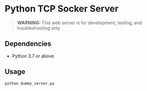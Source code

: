 # Python TCP Socker Server

> **WARNING:** This web server is for development, testing, and troubleshooting only

## Dependencies

- Python 3.7 or above

## Usage

```bash
python dummy_server.py
```

